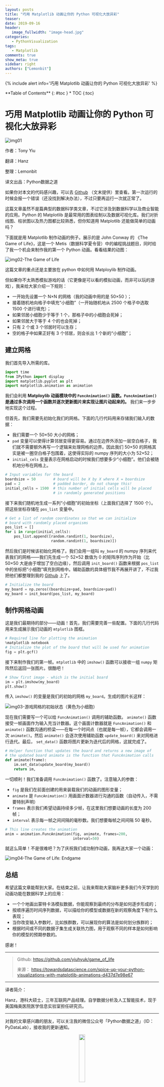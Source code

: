 ```yaml
---
layout: posts
title: "巧用 Matplotlib 动画让你的 Python 可视化大放异彩"
teaser:
date: 2019-09-16
header:
   image_fullwidth: "image-head.jpg"
categories:
   - PythonVisualization
tags:    
   - Matplotlib    
comments: true
show_meta: true
sidebar: right
authors: ["Lemonbit"]
---
```


{% include alert info='巧用 Matplotlib 动画让你的 Python 可视化大放异彩' %}

<div class="panel radius" markdown="1">
**Table of Contents**
{: #toc }
*  TOC
{:toc}
</div>

# 巧用 Matplotlib 动画让你的 Python 可视化大放异彩

![img01](/images/posts/2019-09-16-Matplotlib-animation/01.jpeg)

作者：Tony Yiu

翻译：Hanz

整理：Lemonbit

译文出品：Python数据之道

如果你对本文的代码感兴趣，可以去 [Github](https://github.com/yiuhyuk/game_of_life) （文末提供）里查看。第一次运行的时候会报一个错误（还没找到解决办法），不过只要再运行一次就正常了。

这篇文章虽然不是篇典型的数据科学类文章，不过它涉及到数据科学以及商业智能的应用。Python 的 Matplotlib 是最常用的图表绘制以及数据可视化库。我们对折线图、柱状图以及热力图都比较熟悉，但你知道用 Matplotlib 还能做简单的动画吗？

下面就是用 Matplotlib 制作动画的例子。展示的是 John Conway 的 《The Game of Life》，这是一个 Metis（数据科学夏令营）中的编程挑战题目，同时给了我一个机会来制作我的第一个 Python 动画。看看结果的动图：

![img02-The Game of Life](/images/posts/2019-09-16-Matplotlib-animation/02-optimize.gif)

这篇文章的重点还是主要放在 python 中如何用 Matploylib 制作动画。

但如果你不太熟悉模拟游戏的话（它更像是可以看的模拟动画，而非可以玩的游戏），我来给大家介绍一下规则：

- 一开始先设置一个 N×N 的网格（我的动画中用的是 50×50 ）；
- 接着随机地向格子中填充“小细胞”（一开始随机地从 2500 个格子中选取 1500 个进行填充）；
- 如果邻居小细胞少于等于 1 个，那格子中的小细胞会死掉；
- 如果邻居大于等于 4 个的也会死掉；
- 只有 2 个或 3 个邻居时可以生存；
- 空的格子中如果正好有 3 个邻居，则会长出 1 个新的“小细胞”；

## 建立网格

我们首先导入所需的库。

```python
import time
from IPython import display
import matplotlib.pyplot as plt
import matplotlib.animation as animation
```

我们会利用 **Matploylib 动画模块中的 `FuncAnimation()` 函数。`FuncAnimation()`是通过多次调用一个函数并逐次更新图片来实现让图片动起来的。** 我们来一步步地实现这个过程。

但首先，我们需要先初始化我们的网格。下面的几行代码用来存储我们输入的数据：

- 我们需要一个 50×50 大小的网格；
- `pad` 变量可以使得计算邻居变得更容易。通过在边界外添加一层空白格子，我们就不需要额外再写一个逻辑来处理网格的边界。因此我们 50×50 的网格其实是被一圈空白格子包围着，这使得实际的 numpy 序列的大小为 52×52；
- `initial_cels` 变量表示在网格启动的时候我们想要多少“小细胞”。他们会被随机地分布在网格上。

```python
# Input variables for the board
boardsize = 50        # board will be X by X where X = boardsize
pad = 2               # padded border, do not change this!
initial_cells = 1500  # this number of initial cells will be placed 
                      # in randomly generated positions
```

接下来我们随机地生成一系列“小细胞”的初始坐标（上面我们选择了 1500 个）。把这些坐标存储在 `pos_list` 变量中。

```python
# Get a list of random coordinates so that we can initialize
# board with randomly placed organisms
pos_list = []
for i in range(initial_cells):
    pos_list.append([random.randint(1, boardsize), 
                     random.randint(1, boardsize)])
```

然后我们是时候该初始化网格了。我们会用一组叫 `my_board` 的 numpy 序列来代表我们的网格——我们先生成一个 52×52 数值为 0 的矩阵序列作为开始（比 50×50 大是由于增加了空白边缘），然后调用 `init_board()` 函数来根据 `pos_list` 中的坐标把“小细胞”填充到网格中。辅助函数的具体细节我不再展开讲了，不过我把他们都整理到我的 [Github](https://github.com/yiuhyuk/game_of_life) 上了。

```python
# Initialize the board
my_board = np.zeros((boardsize+pad, boardsize+pad))
my_board = init_board(pos_list, my_board)
```

## 制作网格动画

这是我们最期待的部分——动画！首先，我们需要完善一些配置。下面的几行代码用来生成展示我们动画的 `mtplotlib` 图框。

```python
# Required line for plotting the animation
%matplotlib notebook
# Initialize the plot of the board that will be used for animation
fig = plt.gcf()
```

接下来制作我们的第一帧。`mtplotlib` 中的 `imshow()` 函数可以接收一组 `numpy` 矩阵然后返回一张图片。很酷吧！

```python
# Show first image - which is the initial board
im = plt.imshow(my_board)
plt.show()
```

传入 `imshow()` 的变量是我们的初始的网格 `my_board`。生成的图片长这样：

![img03-游戏网格的初始状态（黄色为小细胞）](/images/posts/2019-09-16-Matplotlib-animation/03.png)

现在我们需要写一个可以给 `FuncAnimation()` 调用的辅助函数。 `animate()` 函数接受一帧画面作为输入充当计数器。这个画面计数器就是 `FuncAnimation()` 和 `animate()` 函数沟通的桥梁——在每一个时间点（也就是每一帧），它都会调用一次 `animate()`。然后 `animate()` 会逐次使用辅助函数 `update_board()` 来对网格进行迭代。最后， `set_data()` 函数将图片更新为迭代后的网格，这就完成了。

```python
# Helper function that updates the board and returns a new image of
# the updated board animate is the function that FuncAnimation calls
def animate(frame):
    im.set_data(update_board(my_board))
    return im,
```

一切顺利！我们准备调用 `FuncAnimation()` 函数了。注意输入的参数：

- `fig` 是我们在前面创建的用来装载我们的动画的图形变量；
- `animate` 是 `FuncAnimation()` 用画面计数器进行沟通的函数（自动传入，不需要特别声明）
- `frames` 表示我们希望动画持续多少帧，在这里我们想要动画的长度为 200 帧；
- `interval` 表示每一帧之间间隔的毫秒数。我们想要每帧之间间隔 50 毫秒。

```python
# This line creates the animation
anim = animation.FuncAnimation(fig, animate, frames=200, 
                               interval=50)
```

就这么简单！不是很难吧？为了庆祝我们成功制作动画，我再送大家一个动画：

![img04-The Game of Life: Endgame](/images/posts/2019-09-16-Matplotlib-animation/04.gif)

## 总结

希望这篇文章能帮到大家。在结束之前，让我来帮助大家脑补更多我们今天学到的动画功能在数据科学上的应用：

- 一个个地画出蒙特卡洛模拟数据，你能观察到最终的分布是如何逐步形成的；
- 按顺序遍历时间序列数据，可以描绘你的模型或数据在新的观察角度下有什么表现；
- 当你改变输入参数时，比如族群数，可以展现你的算法是如何划分族群的；
- 根据时间或不同的数据子集生成关联热力图，用于观察不同的样本是如何影响你的模型的预期参数的。

感谢！

---

> Github: https://github.com/yiuhyuk/game_of_life
>
>来源： https://towardsdatascience.com/spice-up-your-python-visualizations-with-matplotlib-animations-d437d7e98e67

---

译者简介：

Hanz，港科大硕士，三年互联网产品经理。自学数据分析及人工智能技术，现于美国梅奥医院医学信息实验室担任研究员。

---

对我的文章感兴趣的朋友，可以关注我的微信公众号「Python数据之道」（ID：PyDataLab），接收我的更新通知。

<div align="center">
    <img src="/images/qrcode.jpg" width="20%">
</div>
